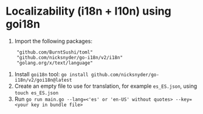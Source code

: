 # Localizability (i18n + l10n) using goi18n

1. Import the following packages:

```
	"github.com/BurntSushi/toml"
	"github.com/nicksnyder/go-i18n/v2/i18n"
	"golang.org/x/text/language"
```
1. Install `goi18n` tool: `go install github.com/nicksnyder/go-i18n/v2/goi18n@latest`
2. Create an empty file to use for translation, for example `es_ES.json`, using `touch es_ES.json`
3. Run `go run main.go --lang=<'es' or 'en-US' without quotes> --key=<your key in bundle file>`

